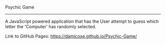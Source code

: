 Psychic Game

*************

A JavaScript powered application that has the User attempt to guess which letter the 'Computer' has randomly selected.



Link to GitHub Pages: https://damicose.github.io/Psychic-Game/